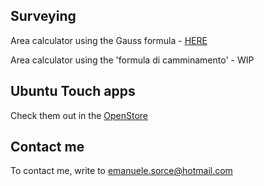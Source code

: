 ## Surveying

Area calculator using the Gauss formula - [HERE](https://tronfortytwo.github.io/gauss-calculator)

Area calculator using the 'formula di camminamento' - WIP

## Ubuntu Touch apps
Check them out in the [OpenStore](https://open-store.io/?sort=relevance&search=author%3AEmanuele%20Sorce "OpenStore")

## Contact me
To contact me, write to emanuele.sorce@hotmail.com

